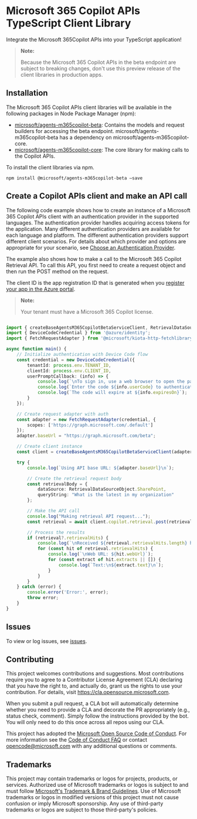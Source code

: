 # Microsoft 365 Copilot APIs TypeScript Client Library

Integrate the Microsoft 365Copilot APIs into your TypeScript application!

> **Note:**
>
>Because the Microsoft 365 Copilot APIs in the beta endpoint are subject to breaking changes, don't use this preview release of the client libraries in production apps.

## Installation

The Microsoft 365 Copilot APIs client libraries will be available in the following packages in Node Package Manager (npm):

- [microsoft/agents-m365copilot-beta](https://github.com/microsoft/Agents-M365Copilot/tree/main/typescript/packages/agents-m365copilot-beta): Contains the models and request builders for accessing the beta endpoint. microsoft/agents-m365copilot-beta has a dependency on microsoft/agents-m365copilot-core.
- [microsoft/agents-m365copilot-core](https://github.com/microsoft/Agents-M365Copilot/tree/main/typescript/packages/agents-m365copilot-core): The core library for making calls to the Copilot APIs.

To install the client libraries via npm.

```Shell
npm install @microsoft/agents-m365copilot-beta –save
```

## Create a Copilot APIs client and make an API call

The following code example shows how to create an instance of a Microsoft 365 Copilot APIs client with an authentication provider in the supported languages. The authentication provider handles acquiring access tokens for the application. Many different authentication providers are available for each language and platform. The different authentication providers support different client scenarios. For details about which provider and options are appropriate for your scenario, see [Choose an Authentication Provider](https://learn.microsoft.com/graph/sdks/choose-authentication-providers). 

The example also shows how to make a call to the Microsoft 365 Copilot Retrieval API. To call this API, you first need to create a request object and then run the POST method on the request.

The client ID is the app registration ID that is generated when you [register your app in the Azure portal](https://learn.microsoft.com/graph/auth-register-app-v2).

>**Note:**
>    
>Your tenant must have a Microsoft 365 Copilot license.

```TypeScript

import { createBaseAgentsM365CopilotBetaServiceClient, RetrievalDataSourceObject } from '@microsoft/agents-m365copilot-beta';
import { DeviceCodeCredential } from '@azure/identity';
import { FetchRequestAdapter } from '@microsoft/kiota-http-fetchlibrary';

async function main() {
    // Initialize authentication with Device Code flow
    const credential = new DeviceCodeCredential({
        tenantId: process.env.TENANT_ID,
        clientId: process.env.CLIENT_ID,
        userPromptCallback: (info) => {
            console.log(`\nTo sign in, use a web browser to open the page ${info.verificationUri}`);
            console.log(`Enter the code ${info.userCode} to authenticate.`);
            console.log(`The code will expire at ${info.expiresOn}`);
        }
    });

    // Create request adapter with auth
    const adapter = new FetchRequestAdapter(credential, {
        scopes: ['https://graph.microsoft.com/.default']
    });
    adapter.baseUrl = "https://graph.microsoft.com/beta";

    // Create client instance
    const client = createBaseAgentsM365CopilotBetaServiceClient(adapter);

    try {
        console.log(`Using API base URL: ${adapter.baseUrl}\n`);

        // Create the retrieval request body
        const retrievalBody = {
            dataSource: RetrievalDataSourceObject.SharePoint,
            queryString: "What is the latest in my organization"
        };

        // Make the API call
        console.log("Making retrieval API request...");
        const retrieval = await client.copilot.retrieval.post(retrievalBody);

        // Process the results
        if (retrieval?.retrievalHits) {
            console.log(`\nReceived ${retrieval.retrievalHits.length} hits`);
            for (const hit of retrieval.retrievalHits) {
                console.log(`\nWeb URL: ${hit.webUrl}`);
                for (const extract of hit.extracts || []) {
                    console.log(`Text:\n${extract.text}\n`);
                }
            }
        }
    } catch (error) {
        console.error('Error:', error);
        throw error;
    }
}

```

## Issues

To view or log issues, see [issues](https://github.com/microsoft/Agents-M365Copilot/issues).

## Contributing

This project welcomes contributions and suggestions.  Most contributions require you to agree to a
Contributor License Agreement (CLA) declaring that you have the right to, and actually do, grant us
the rights to use your contribution. For details, visit https://cla.opensource.microsoft.com.

When you submit a pull request, a CLA bot will automatically determine whether you need to provide
a CLA and decorate the PR appropriately (e.g., status check, comment). Simply follow the instructions
provided by the bot. You will only need to do this once across all repos using our CLA.

This project has adopted the [Microsoft Open Source Code of Conduct](https://opensource.microsoft.com/codeofconduct/).
For more information see the [Code of Conduct FAQ](https://opensource.microsoft.com/codeofconduct/faq/) or
contact [opencode@microsoft.com](mailto:opencode@microsoft.com) with any additional questions or comments.

## Trademarks

This project may contain trademarks or logos for projects, products, or services. Authorized use of Microsoft 
trademarks or logos is subject to and must follow 
[Microsoft's Trademark & Brand Guidelines](https://www.microsoft.com/en-us/legal/intellectualproperty/trademarks/usage/general).
Use of Microsoft trademarks or logos in modified versions of this project must not cause confusion or imply Microsoft sponsorship.
Any use of third-party trademarks or logos are subject to those third-party's policies.